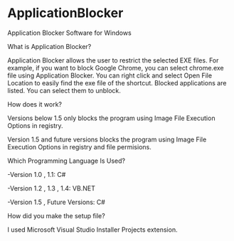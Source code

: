 # ApplicationBlocker
Application Blocker Software for Windows

What is Application Blocker?

Application Blocker allows the user to restrict the selected EXE files. For example, if you want to block Google Chrome, you can select chrome.exe file using Application Blocker. You can right click and select Open File Location to easily find the exe file of the shortcut. Blocked applications are listed. You can select them to unblock.

How does it work?

Versions below 1.5 only blocks the program using Image File Execution Options in registry.

Version 1.5 and future versions blocks the program using Image File Execution Options in registry and file permisions.

Which Programming Language Is Used?

-Version 1.0 , 1.1: C#

-Version 1.2 , 1.3 , 1.4: VB.NET

-Version 1.5 , Future Versions: C#

How did you make the setup file?

I used Microsoft Visual Studio Installer Projects extension.
